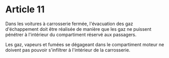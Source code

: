 # Article 11

Dans les voitures à carrosserie fermée, l'évacuation des gaz d'échappement doit être réalisée de manière que les gaz ne puissent pénétrer à l'intérieur du compartiment réservé aux passagers.

Les gaz, vapeurs et fumées se dégageant dans le compartiment moteur ne doivent pas pouvoir s'infiltrer à l'intérieur de la carrosserie.

